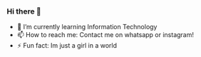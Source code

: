 ### Hi there 👋

- 🌱 I’m currently learning Information Technology
- 📫 How to reach me: Contact me on whatsapp or instagram!
- ⚡ Fun fact: Im just a girl in a world
<!--
**ruthlimike/ruthlimike** is a ✨ _special_ ✨ repository because its `README.md` (this file) appears on your GitHub profile.

Here are some ideas to get you started:

- 🔭 I’m currently working on ...
- 🌱 I’m currently learning ...
- 👯 I’m looking to collaborate on ...
- 🤔 I’m looking for help with ...
- 💬 Ask me about ...
- 📫 How to reach me: ...
- 😄 Pronouns: ...
- ⚡ Fun fact: ...
-->

